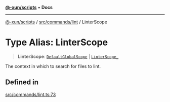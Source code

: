 [**@-xun/scripts**](../../../../README.md) • **Docs**

***

[@-xun/scripts](../../../../README.md) / [src/commands/lint](../README.md) / LinterScope

# Type Alias: LinterScope

> **LinterScope**: [`DefaultGlobalScope`](../../../configure/enumerations/DefaultGlobalScope.md) \| [`LinterScope_`](../enumerations/LinterScope.md)

The context in which to search for files to lint.

## Defined in

[src/commands/lint.ts:73](https://github.com/Xunnamius/xscripts/blob/dab28cbd16e1a8b65bb5fd311af787e2401e7d30/src/commands/lint.ts#L73)
